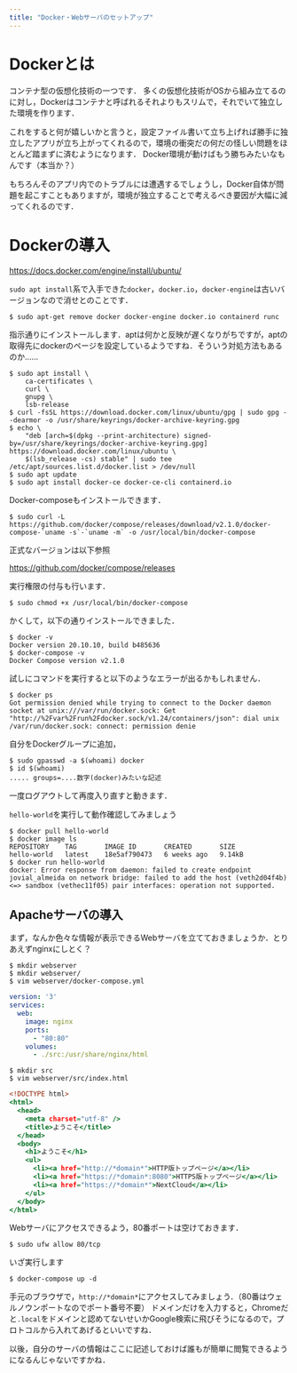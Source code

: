 ```yaml
---
title: "Docker・Webサーバのセットアップ"
---
```


# Dockerとは
コンテナ型の仮想化技術の一つです．
多くの仮想化技術がOSから組み立てるのに対し，Dockerはコンテナと呼ばれるそれよりもスリムで，それでいて独立した環境を作ります．

これをすると何が嬉しいかと言うと，設定ファイル書いて立ち上げれば勝手に独立したアプリが立ち上がってくれるので，環境の衝突だの何だの怪しい問題をほとんど踏まずに済むようになります．
Docker環境が動けばもう勝ちみたいなもんです（本当か？）

もちろんそのアプリ内でのトラブルには遭遇するでしょうし，Docker自体が問題を起こすこともありますが，環境が独立することで考えるべき要因が大幅に減ってくれるのです．
# Dockerの導入
https://docs.docker.com/engine/install/ubuntu/

`sudo apt install`系で入手できた`docker`，`docker.io`，`docker-engine`は古いバージョンなので消せとのことです．
```
$ sudo apt-get remove docker docker-engine docker.io containerd runc
```
指示通りにインストールします．aptは何かと反映が遅くなりがちですが，aptの取得先にdockerのページを設定しているようですね．そういう対処方法もあるのか……
```
$ sudo apt install \
    ca-certificates \
    curl \
    gnupg \
    lsb-release
$ curl -fsSL https://download.docker.com/linux/ubuntu/gpg | sudo gpg --dearmor -o /usr/share/keyrings/docker-archive-keyring.gpg
$ echo \
    "deb [arch=$(dpkg --print-architecture) signed-by=/usr/share/keyrings/docker-archive-keyring.gpg] https://download.docker.com/linux/ubuntu \
    $(lsb_release -cs) stable" | sudo tee /etc/apt/sources.list.d/docker.list > /dev/null
$ sudo apt update
$ sudo apt install docker-ce docker-ce-cli containerd.io
```
Docker-composeもインストールできます．
```
$ sudo curl -L https://github.com/docker/compose/releases/download/v2.1.0/docker-compose-`uname -s`-`uname -m` -o /usr/local/bin/docker-compose
```
正式なバージョンは以下参照

https://github.com/docker/compose/releases

実行権限の付与も行います．
```
$ sudo chmod +x /usr/local/bin/docker-compose
```

かくして，以下の通りインストールできました．
```
$ docker -v
Docker version 20.10.10, build b485636
$ docker-compose -v
Docker Compose version v2.1.0
```

試しにコマンドを実行すると以下のようなエラーが出るかもしれません．
```
$ docker ps
Got permission denied while trying to connect to the Docker daemon socket at unix:///var/run/docker.sock: Get "http://%2Fvar%2Frun%2Fdocker.sock/v1.24/containers/json": dial unix /var/run/docker.sock: connect: permission denie
```
自分をDockerグループに追加，
```
$ sudo gpasswd -a $(whoami) docker
$ id $(whoami)
..... groups=....数字(docker)みたいな記述
```
一度ログアウトして再度入り直すと動きます．

`hello-world`を実行して動作確認してみましょう
```
$ docker pull hello-world
$ docker image ls
REPOSITORY    TAG       IMAGE ID       CREATED       SIZE
hello-world   latest    18e5af790473   6 weeks ago   9.14kB
$ docker run hello-world
docker: Error response from daemon: failed to create endpoint jovial_almeida on network bridge: failed to add the host (veth2d04f4b) <=> sandbox (vethec11f05) pair interfaces: operation not supported.
```

## Apacheサーバの導入
まず，なんか色々な情報が表示できるWebサーバを立てておきましょうか．とりあえずnginxにしとく？
```
$ mkdir webserver
$ mkdir webserver/
$ vim webserver/docker-compose.yml
```
``` yml:docker-compose.yml
version: '3'
services:
  web:
    image: nginx
    ports:
      - "80:80"
    volumes:
      - ./src:/usr/share/nginx/html
```
```
$ mkdir src
$ vim webserver/src/index.html
```
``` html:index.html
<!DOCTYPE html>
<html>
  <head>
    <meta charset="utf-8" />
    <title>ようこそ</title>
  </head>
  <body>
    <h1>ようこそ</h1>
    <ul>
      <li><a href="http://*domain*">HTTP版トップページ</a></li>
      <li><a href="https://*domain*:8080">HTTPS版トップページ</a></li>
      <li><a href="https://*domain*">NextCloud</a></li>
    </ul>
  </body>
</html>
```
Webサーバにアクセスできるよう，80番ポートは空けておきます．
```
$ sudo ufw allow 80/tcp
```
いざ実行します
```
$ docker-compose up -d
```
手元のブラウザで，`http://*domain*`にアクセスしてみましょう．（80番はウェルノウンポートなのでポート番号不要）
ドメインだけを入力すると，Chromeだと`.local`をドメインと認めてないせいかGoogle検索に飛びそうになるので，プロトコルから入れてあげるといいですね．

以後，自分のサーバの情報はここに記述しておけば誰もが簡単に閲覧できるようになるんじゃないですかね．
